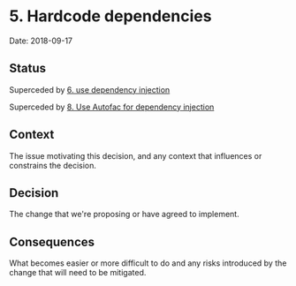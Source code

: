 # 5. Hardcode dependencies

Date: 2018-09-17

## Status

Superceded by [6. use dependency injection](0006-use-dependency-injection.md)

Superceded by [8. Use Autofac for dependency injection](0008-use-autofac-for-dependency-injection.md)

## Context

The issue motivating this decision, and any context that influences or constrains the decision.

## Decision

The change that we're proposing or have agreed to implement.

## Consequences

What becomes easier or more difficult to do and any risks introduced by the change that will need to be mitigated.
